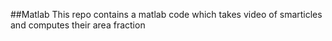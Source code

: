 ##Matlab
This repo contains a matlab code which takes video of smarticles and computes their area fraction